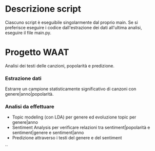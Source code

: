
# Descrizione script #

Ciascuno script è eseguibile singolarmente dal proprio main. Se si preferisce eseguire i codice dall'estrazione dei
dati all'ultima analisi, eseguire il file main.py.

# Progetto WAAT #

Analisi dei testi delle canzioni, popolarità e predizione.

### Estrazione dati ###

Estrarre un campione statisticamente significativo di canzoni con genere|anno|popolarità.


### Analisi da effettuare ###

- Topic modeling (con LDA) per genere ed evoluzione topic per genere|anno
- Sentiment Analysis per verificare relazioni tra sentiment|popolarità e sentiment|genere e sentiment|anno
- Predizione attraverso i testi del genere e del sentiment

``